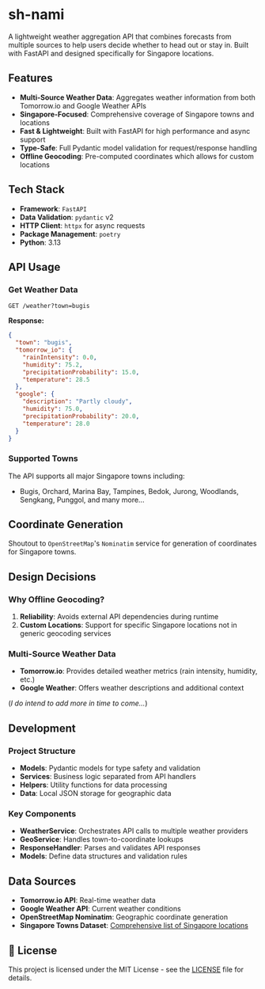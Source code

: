 # sh-nami

A lightweight weather aggregation API that combines forecasts from multiple sources to help users decide whether to head out or stay in. Built with FastAPI and designed specifically for Singapore locations.

## Features

- **Multi-Source Weather Data**: Aggregates weather information from both Tomorrow.io and Google Weather APIs
- **Singapore-Focused**: Comprehensive coverage of Singapore towns and locations
- **Fast & Lightweight**: Built with FastAPI for high performance and async support
- **Type-Safe**: Full Pydantic model validation for request/response handling
- **Offline Geocoding**: Pre-computed coordinates which allows for custom locations

## Tech Stack

- **Framework**: `FastAPI`
- **Data Validation**: `pydantic` v2
- **HTTP Client**: `httpx` for async requests
- **Package Management**: `poetry`
- **Python**: 3.13

## API Usage

### Get Weather Data

```http
GET /weather?town=bugis
```

**Response:**
```json
{
  "town": "bugis",
  "tomorrow_io": {
    "rainIntensity": 0.0,
    "humidity": 75.2,
    "precipitationProbability": 15.0,
    "temperature": 28.5
  },
  "google": {
    "description": "Partly cloudy",
    "humidity": 75.0,
    "precipitationProbability": 20.0,
    "temperature": 28.0
  }
}
```

### Supported Towns

The API supports all major Singapore towns including:
- Bugis, Orchard, Marina Bay, Tampines, Bedok, Jurong, Woodlands, Sengkang, Punggol, and many more...

## Coordinate Generation

Shoutout to `OpenStreetMap`'s `Nominatim` service for generation of coordinates for Singapore towns.

## Design Decisions

### Why Offline Geocoding?

1. **Reliability**: Avoids external API dependencies during runtime
2. **Custom Locations**: Support for specific Singapore locations not in generic geocoding services

### Multi-Source Weather Data

- **Tomorrow.io**: Provides detailed weather metrics (rain intensity, humidity, etc.)
- **Google Weather**: Offers weather descriptions and additional context

(_I do intend to add more in time to come..._)

## Development

### Project Structure

- **Models**: Pydantic models for type safety and validation
- **Services**: Business logic separated from API handlers
- **Helpers**: Utility functions for data processing
- **Data**: Local JSON storage for geographic data

### Key Components

- **WeatherService**: Orchestrates API calls to multiple weather providers
- **GeoService**: Handles town-to-coordinate lookups
- **ResponseHandler**: Parses and validates API responses
- **Models**: Define data structures and validation rules

## Data Sources

- **Tomorrow.io API**: Real-time weather data
- **Google Weather API**: Current weather conditions
- **OpenStreetMap Nominatim**: Geographic coordinate generation
- **Singapore Towns Dataset**: [Comprehensive list of Singapore locations](https://www.worldcitydb.com/singapore_in_singapore_state)

## 📄 License

This project is licensed under the MIT License - see the [LICENSE](LICENSE) file for details.
